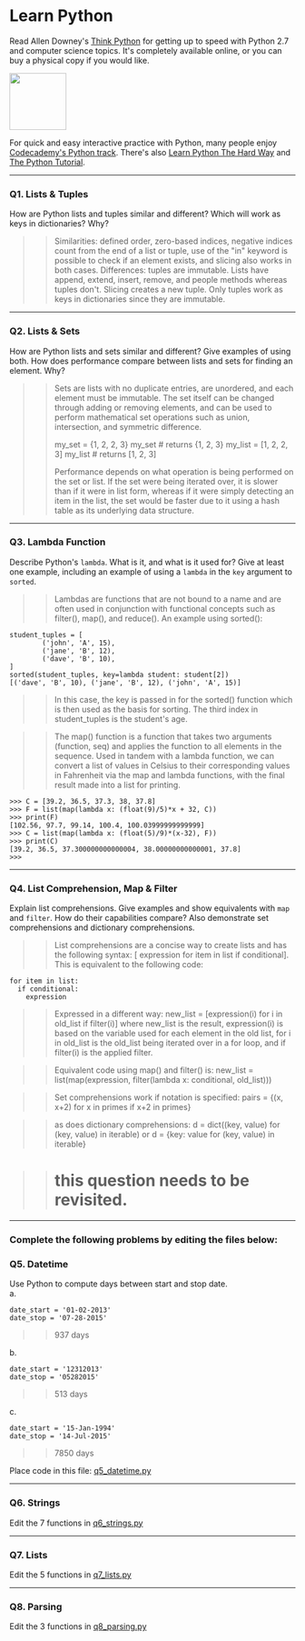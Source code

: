 # Learn Python

Read Allen Downey's [Think Python](http://www.greenteapress.com/thinkpython/) for getting up to speed with Python 2.7 and computer science topics. It's completely available online, or you can buy a physical copy if you would like.

<a href="http://www.greenteapress.com/thinkpython/"><img src="img/think_python.png" style="width: 100px;" target="_blank"></a>

For quick and easy interactive practice with Python, many people enjoy [Codecademy's Python track](http://www.codecademy.com/en/tracks/python). There's also [Learn Python The Hard Way](http://learnpythonthehardway.org/book/) and [The Python Tutorial](https://docs.python.org/2/tutorial/).

---

### Q1. Lists &amp; Tuples

How are Python lists and tuples similar and different? Which will work as keys in dictionaries? Why?

>> Similarities: defined order, zero-based indices, negative indices count from
>> the end of a list or tuple, use of the "in" keyword is possible to check
>> if an element exists, and slicing also works in both cases.
>> Differences: tuples are immutable. Lists have append, extend, insert, remove, and people
>> methods whereas tuples don't. Slicing creates a new tuple. Only tuples work as
>> keys in dictionaries since they are immutable.

---

### Q2. Lists &amp; Sets

How are Python lists and sets similar and different? Give examples of using both. How does performance compare between lists and sets for finding an element. Why?

>> Sets are lists with no duplicate entries, are unordered, and each element
>> must be immutable. The set itself can be changed through adding or removing
>> elements, and can be used to perform mathematical set operations such as
>> union, intersection, and symmetric difference.
>>
>> my_set = {1, 2, 2, 3}
>> my_set # returns {1, 2, 3}
>> my_list = [1, 2, 2, 3]
>> my_list # returns [1, 2, 3]
>>
>> Performance depends on what operation is being performed on the set or list.
>> If the set were being iterated over, it is slower than if it were in list form,
>> whereas if it were simply detecting an item in the list, the set would be
>> faster due to it using a hash table as its underlying data structure.

---

### Q3. Lambda Function

Describe Python's `lambda`. What is it, and what is it used for? Give at least one example, including an example of using a `lambda` in the `key` argument to `sorted`.

>> Lambdas are functions that are not bound to a name and are often used in
>> conjunction with functional concepts such as filter(), map(), and reduce().
>> An example using sorted():
```
student_tuples = [
        ('john', 'A', 15),
        ('jane', 'B', 12),
        ('dave', 'B', 10),
]
sorted(student_tuples, key=lambda student: student[2])
[('dave', 'B', 10), ('jane', 'B', 12), ('john', 'A', 15)]
```
>> In this case, the key is passed in for the sorted() function which is then
>> used as the basis for sorting. The third index in student_tuples is the
>> student's age.

>> The map() function is a function that takes two arguments (function, seq)
>> and applies the function to all elements in the sequence. Used in tandem
>> with a lambda function, we can convert a list of values in Celsius to
>> their corresponding values in Fahrenheit via the map and lambda functions,
>> with the final result made into a list for printing.
```
>>> C = [39.2, 36.5, 37.3, 38, 37.8]
>>> F = list(map(lambda x: (float(9)/5)*x + 32, C))
>>> print(F)
[102.56, 97.7, 99.14, 100.4, 100.03999999999999]
>>> C = list(map(lambda x: (float(5)/9)*(x-32), F))
>>> print(C)
[39.2, 36.5, 37.300000000000004, 38.00000000000001, 37.8]
>>>
```

---

### Q4. List Comprehension, Map &amp; Filter

Explain list comprehensions. Give examples and show equivalents with `map` and `filter`. How do their capabilities compare? Also demonstrate set comprehensions and dictionary comprehensions.

>> List comprehensions are a concise way to create lists and has the following
>> syntax: [ expression for item in list if conditional]. This is equivalent
>> to the following code:
```
for item in list:
  if conditional:
    expression
```
>> Expressed in a different way: new_list = [expression(i) for i in old_list if filter(i)]
>> where new_list is the result, expression(i) is based on the variable used for
>> each element in the old list, for i in old_list is the old_list being
>> iterated over in a for loop, and if filter(i) is the applied filter.

>> Equivalent code using map() and filter() is:
>> new_list = list(map(expression, filter(lambda x: conditional, old_list)))

>> Set comprehensions work if notation is specified:
>> pairs = {(x, x+2) for x in primes if x+2 in primes}

>> as does dictionary comprehensions:
>> d = dict((key, value) for (key, value) in iterable)
>> or
>> d = {key: value for (key, value) in iterable}

>> # this question needs to be revisited.

---

### Complete the following problems by editing the files below:

### Q5. Datetime
Use Python to compute days between start and stop date.   
a.  
```
date_start = '01-02-2013'
date_stop = '07-28-2015'
```
>> 937 days

b.  
```
date_start = '12312013'
date_stop = '05282015'
```

>> 513 days

c.  
```
date_start = '15-Jan-1994'
date_stop = '14-Jul-2015'
```

>> 7850 days

Place code in this file: [q5_datetime.py](python/q5_datetime.py)

---

### Q6. Strings
Edit the 7 functions in [q6_strings.py](python/q6_strings.py)

---

### Q7. Lists
Edit the 5 functions in [q7_lists.py](python/q7_lists.py)

---

### Q8. Parsing
Edit the 3 functions in [q8_parsing.py](python/q8_parsing.py)
